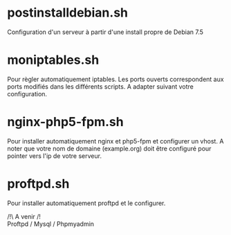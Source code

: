postinstalldebian.sh
====================

Configuration d'un serveur à partir d'une install propre de Debian 7.5



moniptables.sh
==============

Pour règler automatiquement iptables. 
Les ports ouverts correspondent aux ports modifiés dans les différents scripts.
A adapter suivant votre configuration.


nginx-php5-fpm.sh
==============

Pour installer automatiquement nginx et php5-fpm et configurer un vhost.
A noter que votre nom de domaine (example.org) doit être configuré pour pointer vers l'ip de votre serveur.


proftpd.sh
==============

Pour installer automatiquement proftpd et le configurer.


/!\ A venir /!\
Proftpd / Mysql / Phpmyadmin

